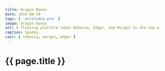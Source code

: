 ```yaml
---
title: Dragon Bones
date: 2019-08-30
tags: [ 'artstudio pro' ]
image: dragon-bones
alt: A floating platform takes Rebecca, Edgar, and Morgen to the top of the cliff, where they find an ancient ruin and a dragon skeleton.
caption: Spooky.
cast: [ rebecca, morgen, edgar ]
---
```

# {{ page.title }}

